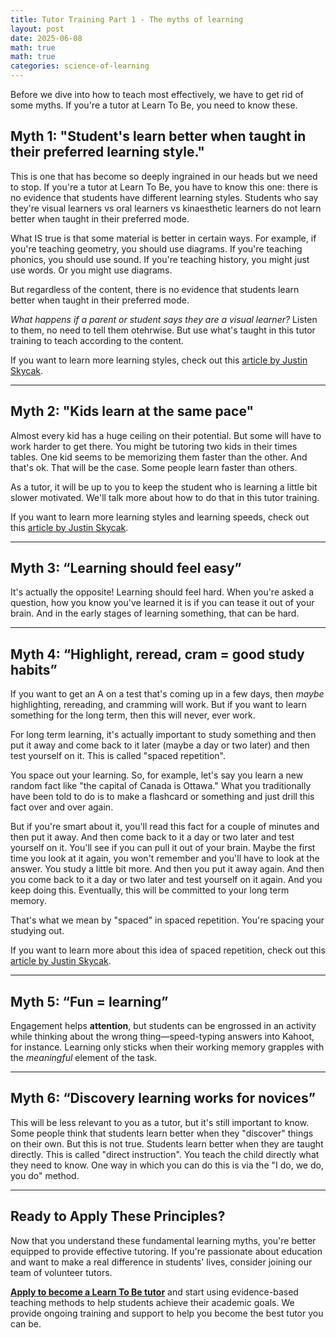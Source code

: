 ```yaml
---
title: Tutor Training Part 1 - The myths of learning
layout: post
date: 2025-06-08
math: true
math: true
categories: science-of-learning
---
```




Before we dive into how to teach most effectively, we have to get rid of some myths. If you're a tutor at Learn To Be, you need to know these. 


## Myth 1: "Student's learn better when taught in their preferred learning style."

This is one that has become so deeply ingrained in our heads but we need to stop. If you're a tutor at Learn To Be, you have to know this one: there is no evidence that students have different learning styles. Students who say they're visual learners vs oral learners vs kinaesthetic learners do not learn better when taught in their preferred mode. 

What IS true is that some material is better in certain ways. For example, if you're teaching geometry, you should use diagrams. If you're teaching phonics, you should use sound. If you're teaching history, you might just use words. Or you might use diagrams. 

But regardless of the content, there is no evidence that students learn better when taught in their preferred mode. 

*What happens if a parent or student says they are a visual learner?* Listen to them, no need to tell them otehrwise. But use what's taught in this tutor training to teach according to the content.

If you want to learn more learning styles, check out this [article by Justin Skycak](https://www.justinmath.com/people-differ-in-learning-speed-not-learning-style/).


---

## Myth 2: "Kids learn at the same pace"

Almost every kid has a huge ceiling on their potential. But some will have to work harder to get there. You might be tutoring two kids in their times tables. One kid seems to be memorizing them faster than the other. And that's ok. That will be the case. Some people learn faster than others.

As a tutor, it will be up to you to keep the student who is learning a little bit slower motivated. We'll talk more about how to do that in this tutor training. 

If you want to learn more learning styles and learning speeds, check out this [article by Justin Skycak](https://www.justinmath.com/people-differ-in-learning-speed-not-learning-style/).

---

## Myth 3: “Learning should feel easy”

It's actually the opposite! Learning should feel hard. When you're asked a question, how you know you've learned it is if you can tease it out of your brain. And in the early stages of learning something, that can be hard. 

---


## Myth 4: “Highlight, reread, cram = good study habits”

If you want to get an A on a test that's coming up in a few days, then *maybe* highlighting, rereading, and cramming will work. But if you want to learn something for the long term, then this will never, ever work.

For long term learning, it's actually important to study something and then put it away and come back to it later (maybe a day or two later) and then test yourself on it. This is called "spaced repetition". 

You space out your learning. So, for example, let's say you learn a new random fact like "the capital of Canada is Ottawa." What you traditionally have been told to do is to make a flashcard or something and just drill this fact over and over again. 

But if you're smart about it, you'll read this fact for a couple of minutes and then put it away. And then come back to it a day or two later and test yourself on it. You'll see if you can pull it out of your brain. Maybe the first time you look at it again, you won't remember and you'll have to look at the answer. You study a little bit more. And then you put it away again. And then you come back to it a day or two later and test yourself on it again. And you keep doing this. Eventually, this will be committed to your long term memory.

That's what we mean by "spaced" in spaced repetition. You're spacing your studying out. 

If you want to learn more about this idea of spaced repetition, check out this [article by Justin Skycak](https://www.justinmath.com/spaced-repetition-is-more-than-memorization-its-also-generalization/).


---

## Myth 5: “Fun = learning”

Engagement helps **attention**, but students can be engrossed in an activity while thinking about the wrong thing—speed-typing answers into Kahoot, for instance. Learning only sticks when their working memory grapples with the *meaningful* element of the task. 


---

## Myth 6: “Discovery learning works for novices”

This will be less relevant to you as a tutor, but it's still important to know. Some people think that students learn better when they "discover" things on their own. But this is not true. Students learn better when they are taught directly. This is called "direct instruction". You teach the child directly what they need to know. One way in which you can do this is via the "I do, we do, you do" method.

---

## Ready to Apply These Principles?

Now that you understand these fundamental learning myths, you're better equipped to provide effective tutoring. If you're passionate about education and want to make a real difference in students' lives, consider joining our team of volunteer tutors.

**[Apply to become a Learn To Be tutor](https://www.learntobe.org/apply)** and start using evidence-based teaching methods to help students achieve their academic goals. We provide ongoing training and support to help you become the best tutor you can be.
